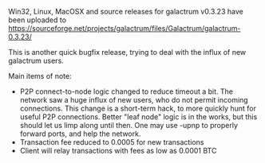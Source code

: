 Win32, Linux, MacOSX and source releases for galactrum v0.3.23 have been uploaded to
https://sourceforge.net/projects/galactrum/files/Galactrum/galactrum-0.3.23/

This is another quick bugfix release, trying to deal with the influx of new galactrum users.

Main items of note:

* P2P connect-to-node logic changed to reduce timeout a bit.  The network saw a huge influx of new users, who do not permit incoming connections.  This change is a short-term hack, to more quickly hunt for useful P2P connections.  Better "leaf node" logic is in the works, but this should let us limp along until then.  One may use -upnp to properly forward ports, and help the network.
* Transaction fee reduced to 0.0005 for new transactions
* Client will relay transactions with fees as low as 0.0001 BTC
